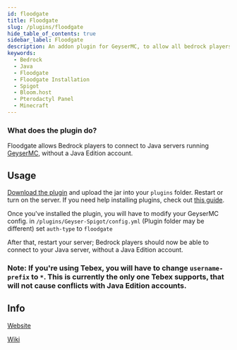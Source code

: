 ```yaml
---
id: floodgate
title: Floodgate
slug: /plugins/floodgate
hide_table_of_contents: true
sidebar_label: Floodgate
description: An addon plugin for GeyserMC, to allow all bedrock players to join java servers, without a java account
keywords:
  - Bedrock
  - Java
  - Floodgate
  - Floodgate Installation
  - Spigot
  - Bloom.host
  - Pterodactyl Panel
  - Minecraft
---
```


### What does the plugin do?

Floodgate allows Bedrock players to connect to Java servers running [GeyserMC](/plugins/geysermc), without a Java Edition account.

## Usage

[Download the plugin](https://geysermc.org/download/?project=floodgate) and upload the jar into your `plugins` folder. Restart or turn on the server. If you need help installing plugins, check out [this guide](/installing-plugins).  

Once you've installed the plugin, you will have to modify your GeyserMC config. in `/plugins/Geyser-Spigot/config.yml` (Plugin folder may be different) set `auth-type` to `floodgate`

After that, restart your server; Bedrock players should now be able to connect to your Java server, without a Java Edition account.  

### Note: If you're using Tebex, you will have to change `username-prefix` to `*`. This is currently the only one Tebex supports, that will not cause conflicts with Java Edition accounts. 

## Info
[Website](https://geysermc.org/)  

[Wiki](https://github.com/GeyserMC/Floodgate/wiki)
